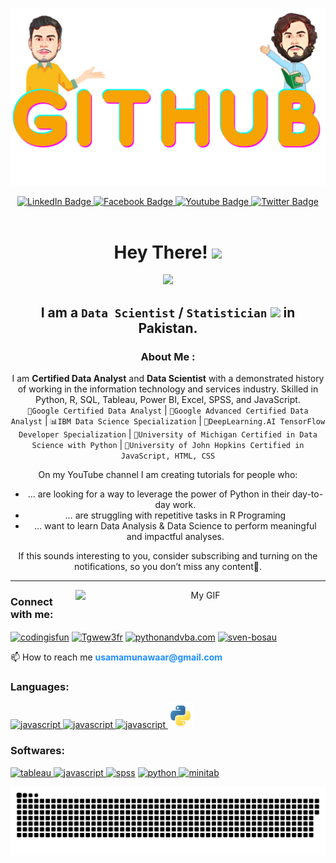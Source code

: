 [![MastHead](m.png)](https://www.youtube.com/@CodeBaseStats)

<div id="badges" style="text-align: center;">
  <a href="https://www.linkedin.com/in/abu--usama">
    <img src="https://img.shields.io/badge/LinkedIn-blue?style=for-the-badge&logo=linkedin&logoColor=white" alt="LinkedIn Badge"/>
  </a>
  <a href="https://www.facebook.com/profile.php?id=100005320726463&mibextid=9R9pXO">
    <img src="https://img.shields.io/badge/Facebook-blue?style=for-the-badge&logo=facebook&logoColor=white" alt="Facebook Badge"/>
  </a>
  <a href="https://www.youtube.com/@CodeBaseStats">
    <img src="https://img.shields.io/badge/YouTube-red?style=for-the-badge&logo=youtube&logoColor=white" alt="Youtube Badge"/>
  </a>
  <a href="https://twitter.com/Usama__Munawar?t=Wk-zJ88ybkEhYJpWMbMheg&s=09">
    <img src="https://img.shields.io/badge/Twitter-blue?style=for-the-badge&logo=twitter&logoColor=white" alt="Twitter Badge"/>
  </a>
</div>
<div id="badges" style="text-align: center;">
  <img src="https://komarev.com/ghpvc/?username=your-github-username&style=flat-square&color=blue" alt=""/>
</div>

<h1 style="text-align: center;">
  Hey There!
  <img src="https://media.giphy.com/media/hvRJCLFzcasrR4ia7z/giphy.gif" width="30px"/>
</h1>

<div id="header" align="center">
  <img src="https://media.giphy.com/media/M9gbBd9nbDrOTu1Mqx/giphy.gif" width="100"/>


## I am a `Data Scientist` / `Statistician` <img src="https://media.giphy.com/media/WUlplcMpOCEmTGBtBW/giphy.gif" width="30"> in Pakistan. 



### About Me :  
I am **Certified Data Analyst** and **Data Scientist**  with a demonstrated history of working in the information technology and services industry. Skilled in Python, R, SQL, Tableau, Power BI, Excel, SPSS, and JavaScript.  
`📜Google Certified Data Analyst` | `📜Google Advanced Certified Data Analyst` | `📊IBM Data Science Specialization` | `🤖DeepLearning.AI TensorFlow Developer Specialization` | `📜University of Michigan Certified in Data Science with Python` |  `📜University of John Hopkins Certified in JavaScript, HTML, CSS`

On my YouTube channel I am creating tutorials for people who:
-	… are looking for a way to leverage the power of Python in their day-to-day work.
- … are struggling with repetitive tasks in R Programing
-	… want to learn Data Analysis & Data Science to perform meaningful and impactful analyses.

If this sounds interesting to you, consider subscribing and turning on the notifications, so you don’t miss any content🚀.

<hr class="solid">




































































<!--
<picture>
  <source media="(prefers-color-scheme: dark)" srcset="https://raw.githubusercontent.com/sven-bo/sven-bo/master/mini-sven-darkmode.gif">
  <source media="(prefers-color-scheme: light)" srcset="https://raw.githubusercontent.com/sven-bo/sven-bo/master/mini-sven.gif">
  <img align="right" alt="Mini Sven GIF" width="400" src="https://raw.githubusercontent.com/sven-bo/sven-bo/master/mini-sven.gif"> 
</picture>
-->

<picture>
  <source media="(prefers-color-scheme: dark)" srcset="u1.gif">
  <source media="(prefers-color-scheme: light)" srcset="u1.gif">
  <img align="right" alt="My GIF" width="400" src="u1.gif">
</picture>


<h3 align="left">Connect with me:</h3>
<p align="left">
<a href="https://www.youtube.com/@CodeBaseStats" target="_blank"><img align="center" src="https://raw.githubusercontent.com/rahuldkjain/github-profile-readme-generator/master/src/images/icons/Social/youtube.svg" alt="codingisfun" height="30" width="40" /></a>
<a href="https://www.facebook.com/profile.php?id=100005320726463&mibextid=9R9pXO" target="_blank"><img align="center" src="https://img.icons8.com/color/48/000000/facebook-new.png" alt="Tgwew3fr" height="37" width="39" /></a>
<a href="https://portfolio-website-usama.netlify.app/#home" target="_blank"><img align="center" src="https://raw.githubusercontent.com/sven-bo/sven-bo/master/website.svg" alt="pythonandvba.com" height="30" width="40" /></a>
<a href="https://www.linkedin.com/in/abu--usama" target="_blank"><img align="center" src="https://raw.githubusercontent.com/rahuldkjain/github-profile-readme-generator/master/src/images/icons/Social/linked-in-alt.svg" alt="sven-bosau" height="30" width="40" /></a>   
</p>    

<p align="left">
  📫 How to reach me 
  <a href="mailto:contact@pythonandvba.com" style="text-decoration: none; color: #1E90FF; font-weight: bold;">
    usamamunawaar@gmail.com
  </a>
</p>

<h3 align="left">Languages:</h3>
<p align="left"> <a href="https://cran.r-project.org/" target="_blank"> <img src="https://www.vectorlogo.zone/logos/r-project/r-project-icon.svg" alt="javascript" width="40" height="40"/> </a>
<a href="https://www.w3schools.com/html/" target="_blank"> <img src="https://www.vectorlogo.zone/logos/w3_html5/w3_html5-icon.svg" alt="javascript" width="40" height="40"/> </a>
<a href="https://www.w3schools.com/css/css_intro.asp" target="_blank"> <img src="https://www.vectorlogo.zone/logos/w3_css/w3_css-icon.svg" alt="javascript" width="40" height="40"/> </a>
<a href="https://www.python.org" target="_blank"> <img src="https://raw.githubusercontent.com/devicons/devicon/master/icons/python/python-original.svg" alt="python" width="40" height="40"/> </a> </p>



<h3 align="left">Softwares:</h3>
<p align="left"> <a href="https://usamamunawarr.github.io/Portfoli-Website/" target="_blank"> <img src="https://cdn.worldvectorlogo.com/logos/tableau-software.svg" alt="tableau" width="40" height="40"/> </a>
<a href="https://usamamunawarr.github.io/Portfoli-Website/" target="_blank"> <img src="https://uxwing.com/wp-content/themes/uxwing/download/brands-and-social-media/power-bi-icon.png" alt="javascript" width="40" height="40"/> </a>
<a href="https://usamamunawarr.github.io/Portfoli-Website/" target="_blank"> <img src="https://icon.icepanel.io/Technology/svg/IBM-SPSS-Statistics.svg" alt="spss" width="40" height="40"/></a>
<a href="https://usamamunawarr.github.io/Portfoli-Website/" target="_blank"> <img src="https://icon.icepanel.io/Technology/svg/Stata.svg" alt="python" width="40" height="40"/> </a> 
<a href="https://usamamunawarr.github.io/Portfoli-Website/" target="_blank"><img src="https://icon.icepanel.io/Technology/svg/Minitab.svg" alt="minitab" width="40" height="40"/></a></p>











<picture>
  <source media="(prefers-color-scheme: dark)" srcset="https://raw.githubusercontent.com/sven-bo/sven-bo/output/github-contribution-grid-snake-dark.svg">
  <source media="(prefers-color-scheme: light)" srcset="https://raw.githubusercontent.com/sven-bo/sven-bo/output/github-contribution-grid-snake.svg">
  <img alt="github contribution grid snake animation" src="https://raw.githubusercontent.com/sven-bo/sven-bo/output/github-contribution-grid-snake.svg">
</picture>


